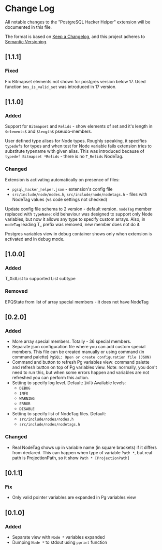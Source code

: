 # Change Log

All notable changes to the "PostgreSQL Hacker Helper" extension will be documented in this file.

The format is based on [Keep a Changelog](https://keepachangelog.com/en/1.1.0/),
and this project adheres to [Semantic Versioning](https://semver.org/spec/v2.0.0.html).

## [1.1.1]

### Fixed

Fix Bitmapset elements not shown for postgres version below 17.
Used function `bms_is_valid_set` was introduced in 17 version.

## [1.1.0]

### Added

Support for `Bitmapset` and `Relids` - show elements of set and it's length
in `$elements$` and `$length$` pseudo-members.

User defined type alises for Node types. Roughly speaking, it specifies
`typedef`s for types and when test for Node variable fails extension tries
to substitute typename with given alias.
This was introduced because of `typedef Bitmapset *Relids` - there is
no `T_Relids` NodeTag.

### Changed

Extension is activating automatically on presence of files:

- `pgsql_hacker_helper.json` - extension's config file
- `src/include/node/nodes.h`, `src/include/node/nodetags.h` - files with
    NodeTag values (vs code settings not checked)

Update config file schema to 2 version - default version. `nodeTag` member
replaced with `typeName`: old behaviour was designed to support only Node
variables, but now it allows any type to specify custom arrays.
Also, in `nodeTag` leading T_ prefix was removed, new member does not do it.

Postgres variables view in debug container shows only when extension is
activated and in debug mode.

## [1.0.0]

### Added

T_XidList to supported List subtype

### Removed

EPQState from list of array special members - it does not have NodeTag

## [0.2.0]

### Added

- More array special members. Totally - 36 special members.
- Separate json configuration file where you can add custom special members.
  This file can be created manually or using command (in command palette) `PgSQL: Open or create configuration file (JSON)`
- Command and button to refresh Pg variables view: command palette and refresh button on top of Pg variables view.
  Note: normally, you don't need to run this, but when some errors happen
  and variables are not refreshed you can perform this action.
- Setting to specify log level.
  Default: `INFO`
  Available levels:
  - `DEBUG`
  - `INFO`
  - `WARNING`
  - `ERROR`
  - `DISABLE`
- Setting to specify list of NodeTag files.
  Default:
  - `src/include/nodes/nodes.h`
  - `src/include/nodes/nodetags.h`

### Changed

- Real NodeTag shows up in variable name (in square brackets) if it differs from declared.
  This can happen when type of variable `Path *`, but real path is ProjectionPath, so it show `Path * [ProjectionPath]`

## [0.1.1]

### Fix

- Only valid pointer variables are expanded in Pg variables view

## [0.1.0]

### Added

- Separate view with `Node *` variables expanded
- Dumping `Node *` to stdout using `pprint` function
